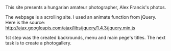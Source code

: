 This site presents a hungarian amateur photographer, Alex Francis's photos. 

The webpage is a scrolling site. I used an animate function from jQuery. Here is the source: http://ajax.googleapis.com/ajax/libs/jquery/1.4.3/jquery.min.js

1st step was the created backrounds, menu and main pege's titles. The next task is to create a photogallery.
